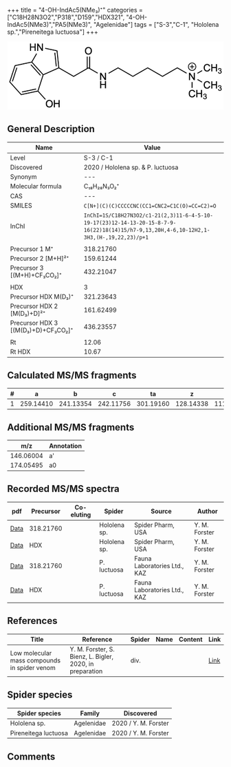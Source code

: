 +++
title = "4-OH-IndAc5(NMe₃)⁺"
categories = ["C18H28N3O2","P318","D159","HDX321",
"4-OH-IndAc5(NMe3)","PA5(NMe3)",
"Agelenidae"]
tags = ["S-3","C-1",
"Hololena sp.","Pireneitega luctuosa"]
+++

![](/img/4-OH-IndAc5(NMe3).png)

## General Description

| Name                       | Value              |
|----------------------------|--------------------|
| Level                      | S-3 / C-1          |
| Discovered                 | 2020 / Hololena sp. & P. luctuosa |
| Synonym                    | ---                |
| Molecular formula          | C₁₈H₂₈N₃O₂⁺                   |
| CAS                        | ---                |
| SMILES | `C[N+](C)(C)CCCCCNC(CC1=CNC2=C1C(O)=CC=C2)=O`  |
| InChI  | `InChI=1S/C18H27N3O2/c1-21(2,3)11-6-4-5-10-19-17(23)12-14-13-20-15-8-7-9-16(22)18(14)15/h7-9,13,20H,4-6,10-12H2,1-3H3,(H-,19,22,23)/p+1`  |
|                            |                    |
| Precursor 1  M⁺         | 318.21760                   |
| Precursor 2 [M+H]²⁺       | 159.61244                   |
| Precursor 3 [(M+H)+CF₃CO₂]⁺              | 432.21047                   |
|                            |                    |
| HDX                        | 3                   |
| Precursor HDX    M(D₃)⁺   | 321.23643                   |
| Precursor HDX 2 [M(D₃)+D]²⁺ | 161.62499                   |
| Precursor HDX 3 [(M(D₃)+D)+CF₃CO₂]⁺          | 436.23557                   |
|                            |                    |
| Rt                         | 12.06                   |
| Rt HDX                     | 10.67                   |

## Calculated MS/MS fragments

| # | a         | b         | c         | ta        | z         | y         | tz        |
|---|-----------|-----------|-----------|-----------|-----------|-----------|-----------|
| 1 | 259.14410 | 241.13354 | 242.11756 | 301.19160 | 128.14338 | 111.11683 | 146.17775 |

## Additional MS/MS fragments

| m/z | Annotation |
|-----|------------|
| 146.06004    | a'   |
| 174.05495    | a0   |

## Recorded MS/MS spectra

| pdf                                             | Precursor | Co-eluting | Spider      | Source                       | Author        |
|-------------------------------------------------|-----------|------------|-------------|------------------------------|---------------|
| [Data](/pdf/Hololena-sp/318_4-OH-IndAc5(NMe3)_Ho-sp.pdf) | 318.21760 |           | Hololena sp. | Spider Pharm, USA | Y. M. Forster |
| [Data](/pdf/Hololena-sp/318_4-OH-IndAc5(NMe3)_Ho-sp_HDX.pdf) | HDX |           | Hololena sp. | Spider Pharm, USA | Y. M. Forster |
| [Data](/pdf/P-luctuosa/318_4-OH-IndAc5(NMe3)_Pl.pdf) | 318.21760 |           | P. luctuosa | Fauna Laboratories Ltd., KAZ | Y. M. Forster |
| [Data](/pdf/P-luctuosa/318_4-OH-IndAc5(NMe3)_Pl_HDX.pdf) | HDX |           | P. luctuosa | Fauna Laboratories Ltd., KAZ | Y. M. Forster |


## References

| Title | Reference | Spider | Name | Content | Link |
|-------|-----------|--------|------|---------|------|
| Low molecular mass compounds in spider venom      | Y. M. Forster, S. Bienz, L. Bigler, 2020, in preparation          | div.       |   |   | [Link](unknown) |

## Spider species

| Spider species     | Family     | Discovered           |
|--------------------|------------|----------------------|
| Hololena sp.       | Agelenidae | 2020 / Y. M. Forster |
| Pireneitega luctuosa | Agelenidae | 2020 / Y. M. Forster |


## Comments